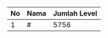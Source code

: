 | No | Nama            | Jumlah Level |
|----|-----------------|--------------|
| 1  | #    |    5756        |
